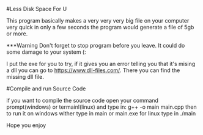 #Less Disk Space For U

This program basically makes a very very very big file on your computer very quick
in only a few seconds the program would generate a file of 5gb or more.



***Warning
Don't forget to stop program before you leave. It could do some damage to your system (:

I put the exe for you to try, if it gives you an error telling you that it's mising a dll you can go to
https://www.dll-files.com/. There you can find the missing dll file.





#Compile and run Source Code

if you want to compile the source code open your command prompt(windows) or termainl(linux) and type in:
g++ -o main main.cpp
then to run it on windows wither type in main or main.exe
for linux type in ./main


Hope you enjoy

